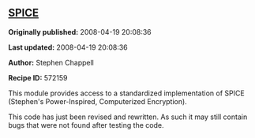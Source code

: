 ## [SPICE](https://code.activestate.com/recipes/572159-spice)

**Originally published:** 2008-04-19 20:08:36

**Last updated:** 2008-04-19 20:08:36

**Author:** Stephen Chappell

**Recipe ID:** 572159

This module provides access to a standardized implementation
of SPICE (Stephen's Power-Inspired, Computerized Encryption).

This code has just been revised and rewritten. As such it may
still contain bugs that were not found after testing the code.
